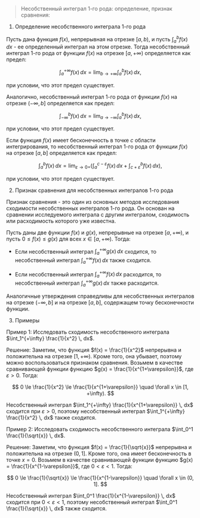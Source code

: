 > Несобственный интеграл 1-го рода: определение, признак сравнения:

1. Определение несобственного интеграла 1-го рода

Пусть дана функция $f(x)$, непрерывная на отрезке $[a, b)$, и пусть $\int_a^b f(x) \, dx$ - ее определенный интеграл на этом отрезке. Тогда несобственный интеграл 1-го рода от функции $f(x)$ на отрезке $[a, +\infty)$ определяется как предел:

$$
\int_a^{+\infty} f(x) \, dx = \lim_{b \to +\infty} \int_a^b f(x) \, dx,
$$

при условии, что этот предел существует.

Аналогично, несобственный интеграл 1-го рода от функции $f(x)$ на отрезке $(-\infty, b]$ определяется как предел:

$$
\int_{-\infty}^b f(x) \, dx = \lim_{a \to -\infty} \int_a^b f(x) \, dx,
$$

при условии, что этот предел существует.

Если функция $f(x)$ имеет бесконечность в точке $c$ области интегрирования, то несобственный интеграл 1-го рода от функции $f(x)$ на отрезке $[a, b]$ определяется как предел:

$$
\int_a^b f(x) \, dx = \lim_{\varepsilon \to 0+} \left( \int_a^{c-\varepsilon} f(x) \, dx + \int_{c+\varepsilon}^b f(x) \, dx \right),
$$

при условии, что этот предел существует.

2. Признак сравнения для несобственных интегралов 1-го рода

Признак сравнения - это один из основных методов исследования сходимости несобственных интегралов 1-го рода. Он основан на сравнении исследуемого интеграла с другим интегралом, сходимость или расходимость которого уже известна.

Пусть даны две функции $f(x)$ и $g(x)$, непрерывные на отрезке $[a, +\infty)$, и пусть $0 \le f(x) \le g(x)$ для всех $x \in [a, +\infty)$. Тогда:

- Если несобственный интеграл $\int_a^{+\infty} g(x) \, dx$ сходится, то несобственный интеграл $\int_a^{+\infty} f(x) \, dx$ также сходится.

- Если несобственный интеграл $\int_a^{+\infty} f(x) \, dx$ расходится, то несобственный интеграл $\int_a^{+\infty} g(x) \, dx$ также расходится.

Аналогичные утверждения справедливы для несобственных интегралов на отрезке $(-\infty, b]$ и на отрезке $[a, b]$, содержащем точку бесконечности функции.

3. Примеры

Пример 1: Исследовать сходимость несобственного интеграла $\int_1^{+\infty} \frac{1}{x^2} \, dx$.

Решение: Заметим, что функция $f(x) = \frac{1}{x^2}$ непрерывна и положительна на отрезке $[1, +\infty)$. Кроме того, она убывает, поэтому можно воспользоваться признаком сравнения. Возьмем в качестве сравнивающей функции функцию $g(x) = \frac{1}{x^{1+\varepsilon}}$, где $\varepsilon > 0$. Тогда:

$$
0 \le \frac{1}{x^2} \le \frac{1}{x^{1+\varepsilon}} \quad \forall x \in [1, +\infty).
$$

Несобственный интеграл $\int_1^{+\infty} \frac{1}{x^{1+\varepsilon}} \, dx$ сходится при $\varepsilon > 0$, поэтому несобственный интеграл $\int_1^{+\infty} \frac{1}{x^2} \, dx$ также сходится.

Пример 2: Исследовать сходимость несобственного интеграла $\int_0^1 \frac{1}{\sqrt{x}} \, dx$.

Решение: Заметим, что функция $f(x) = \frac{1}{\sqrt{x}}$ непрерывна и положительна на отрезке $(0, 1]$. Кроме того, она имеет бесконечность в точке $x = 0$. Возьмем в качестве сравнивающей функции функцию $g(x) = \frac{1}{x^{1-\varepsilon}}$, где $0 < \varepsilon < 1$. Тогда:

$$
0 \le \frac{1}{\sqrt{x}} \le \frac{1}{x^{1-\varepsilon}} \quad \forall x \in (0, 1].
$$

Несобственный интеграл $\int_0^1 \frac{1}{x^{1-\varepsilon}} \, dx$ сходится при $0 < \varepsilon < 1$, поэтому несобственный интеграл $\int_0^1 \frac{1}{\sqrt{x}} \, dx$ также сходится.
